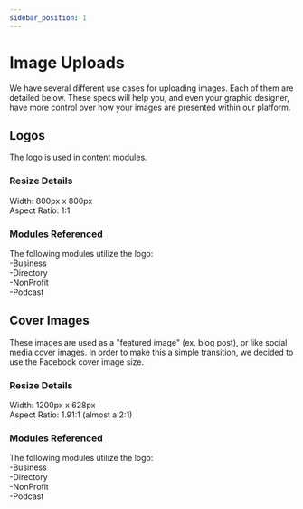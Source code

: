 ```yaml
---
sidebar_position: 1
---
```


# Image Uploads

We have several different use cases for uploading images. Each of them are detailed below. These specs will help you, and even your graphic designer, have more control over how your images are presented within our platform.

## Logos

The logo is used in content modules.

### Resize Details

Width: 800px x 800px<br/>
Aspect Ratio: 1:1

### Modules Referenced

The following modules utilize the logo:<br/>
-Business<br/>
-Directory<br/>
-NonProfit<br/>
-Podcast

## Cover Images

These images are used as a "featured image" (ex. blog post), or like social media cover images. In order to make this a simple transition, we decided to use the Facebook cover image size.

### Resize Details

Width: 1200px x 628px<br/>
Aspect Ratio: 1.91:1 (almost a 2:1)

### Modules Referenced

The following modules utilize the logo:<br/>
-Business<br/>
-Directory<br/>
-NonProfit<br/>
-Podcast
